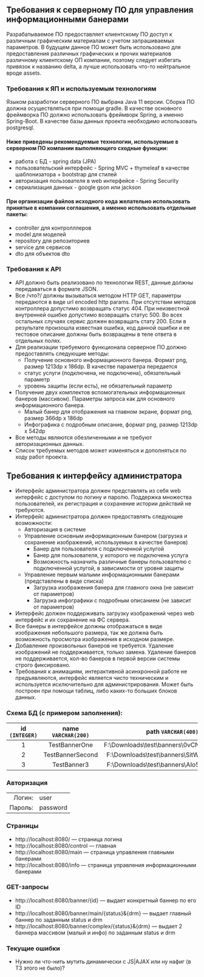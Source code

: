 ## Требования к серверному ПО для управления информационными банерами 
Разрабатываемое ПО предоставляет клиентскому ПО доступ к различным графическим материалам с учетом запрашиваемых параметров. В будущем данное ПО может быть использовано для предоставления различных графических и прочих материалов различному клиентскому ОП компании, поэтому следует избегать привязок к названию delta, а лучше использовать что-то нейтральное вроде assets. 
### Требования к ЯП и используемым технологиям 
Языком разработки серверного ПО выбрана Java 11 версии. Сборка ПО должна осуществляться при помощи gradle. 
В качестве основного фреймворка ПО должно использовать фреймворк Spring, а именно Spring-Boot. 
В качестве базы данных проекта необходимо использовать postgresql. 
#### Ниже приведены рекомендуемые технологии, используемые в серверном ПО компании выполняющего сходные функции:
* работа с БД - spring data (JPA) 
* пользовательский интерфейс - Spring MVC + thymeleaf в качестве шаблонизатора + bootstrap для стилей 
* авторизация пользователя в web интерфейсе - Spring Security 
* сериализация данных - google gson или jackson

#### При организации файлов исходного кода желательно использовать принятые в компании соглашения, а именно использовать отдельные пакеты: 
* controller для контролллеров 
* model для моделей 
* repository для репозиториев 
* service для сервисов 
* dto для объектов dto 
### Требования к API 
- API должно быть реализовано по технологии REST, данные должны передаваться в формате JSON.
- Все /что?/ должны вызываться методом HTTP GET, параметры передаются в виде url encoded http params. При отсутствии методов контроллера допустимо возвращать статус 404. При неизвестной внутренней ошибке допустимо возвращать статус 500. Во всех остальных случаях сервис должен возвращать стату 200. Если в результате произошла известная ошибка, код данной ошибки и ее тестовое описание должны быть возвращены в теле ответа в отдельных полях. 
- Для реализации требуемого функционала серверное ПО должно предоставлять следующие методы:
  * Получение основного информационного банера. Формат png, размер 1213dp x 186dp. В качестве параметра передается 
  * статус услуги (подключена, не подключена), обязательный параметр 
  * уровень защиты (если есть), не обязательный параметр
- Получение двух комплектов вспомогательных информационных банеров (массивом). Параметры запроса как для основного информационного банера.
  * Малый банер для отображения на главном экране, формат png, размер 366dp x 186dp 
  * Инфографика с подробным описание, формат png, размер 1213dp x 542dp 
- Все методы являются обезличенными и не требуют авторизационных данных. 
- Список требуемых методов может изменяться и дополняться по ходу работ проекта. 
## Требования к интерфейсу администратора 
- Интерфейс администратора должен представлять из себя web интерфейс с доступом по логину и паролю. Поддержка множества пользователей, их регистрация и сохранение истории действий не требуются. 
- Интерфейс администратора должен предоставлять следующие возможности:
  * Авторизация в системе 
  * Управление основным информационным банером (загрузка и сохранение изображений, используемых в качестве банеров) 
    * Банер для пользователя с подключенной услугой 
    * Банер для пользователя, у которого не подключена услуга 
    * Возможность назначить различные банеры пользователю с подключенной услугой, в зависимости от уровня защиты 
  * Управление первым малыми информационными банерами (представлены в виде списка) 
    * Загрузка изображения банера для главного окна (не зависит от параметров) 
    * Загрузка инфографики с подробным описанием (не зависит от параметров) 
- Интерфейс должен поддерживать загрузку изображений через web интерфейс и их сохранение на ФС сервера. 
- Все банеры в интерфейсе должны отображаться в виде изображения небольшого размера, так же должна быть возможность просмотра изображения в исходном размере. 
- Добавление произвольных банеров не требуется. Удаление изображений не поддерживается, только замена. Удаление банеров не поддерживается, кол-во банеров в первой версии системы строго фиксировано. 
- Требования к анимациям, интерактивной асинхронной работе не предъявляются, интерфейс является чисто техническим и используется исключительно для администрирования. Может быть построен при помощи таблиц, либо каких-то больших блоков данных.

### Схема БД (с примером заполнения):
| id `(INTEGER)` | name `VARCHAR(200)` | path `VARCHAR(400)` | type `VARCHAR(20)` | status `BOOLEAN` | drm `VARCHAR(10)` |
| :----------: | :---------------: | :---------------: | :--------------: | :------------: | :-------------: |
| 1 | TestBannerOne | F:\Downloads\test\banners\0vCNYWk5E3c.png | main | true | L1 |
| 2 | TestBannerSecond | F:\Downloads\test\banners\SitWybAH2yc.png | small | false | L3 |
| 3 | TestBanner3 | F:\Downloads\test\banners\AIo5lWPAkRk.png | info | true | NONE |

### Авторизация
| | |
| ---: | :---- |
|Логин:|user|
|Пароль:|password|

### Страницы
* http://localhost:8080/         — страница логина
* http://localhost:8080/control  — главная
* http://localhost:8080/main     — страница управления главными банерами
* http://localhost:8080/info     — страница управления информационными банерами

### GET-запросы
* http://localhost:8080/banner/{id} — выдает конкретный баннер по его ID
* http://localhost:8080/banner/main/{status}&{drm} — выдает главный баннер по заданным status и drm
* http://localhost:8080/banner/complex/{status}&{drm} — выдает 2 баннера массивом (малый и инфо) по заданным status и drm

### Текущие ошибки
- Нужно ли что-нить мутить динамически с JS|AJAX или ну нафиг (в ТЗ этого не было)? 
